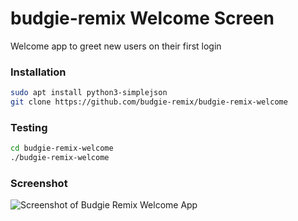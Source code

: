 budgie-remix Welcome Screen
===========================

Welcome app to greet new users on their first login


### Installation

```sh
sudo apt install python3-simplejson
git clone https://github.com/budgie-remix/budgie-remix-welcome
```

### Testing

```sh
cd budgie-remix-welcome
./budgie-remix-welcome
```

### Screenshot

![Screenshot of Budgie Remix Welcome App](https://raw.githubusercontent.com/budgie-remix/budgie-remix-welcome/master/screenshot.png)
